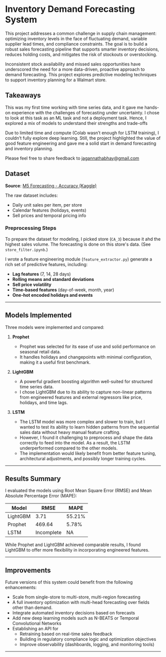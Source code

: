 # Inventory Demand Forecasting System

This project addresses a common challenge in supply chain management: optimizing inventory levels in the face of fluctuating demand, variable supplier lead times, and compliance constraints. The goal is to build a robust sales forecasting pipeline that supports smarter inventory decisions, reduces holding costs, and mitigates the risk of stockouts or overstocking.

Inconsistent stock availability and missed sales opportunities 
have underscored the need for a more data-driven, proactive approach to demand forecasting. This project explores predictive modeling techniques to support inventory planning for a Walmart store.

## Takeaways

This was my first time working with time series data, and it gave me hands-on experience with the challenges of forecasting under uncertainty. I chose to look at this task as an ML task and not a deployment task. Hence, I explored a mix of models to understand their strengths and trade-offs

Due to limited time and compute (Colab wasn’t enough for LSTM training), I couldn’t fully explore deep learning. Still, the project highlighted the value of good feature engineering and gave me a solid start in demand forecasting and inventory planning.

Please feel free to share feedback to [jagannathabhay@gmail.com](mailto:jagannathabhay@gmail.com)

## Dataset

**Source**: [M5 Forecasting - Accuracy (Kaggle)](https://www.kaggle.com/competitions/m5-forecasting-accuracy/data)

The raw dataset includes:

* Daily unit sales per item, per store
* Calendar features (holidays, events)
* Sell prices and temporal pricing info

### Preprocessing Steps

To prepare the dataset for modeling, I picked store (`CA_3`) because it ahd the highest sales volume. The forecasting is done on this store's data. (See `store_filter.ipynb`.)

I wrote a feature engineering module (`feature_extractor.py`) generate a rich set of predictive features, including:

* **Lag features** (7, 14, 28 days)
* **Rolling means and standard deviations**
* **Sell price volatility**
* **Time-based features** (day-of-week, month, year)
* **One-hot encoded holidays and events**

---
## Models Implemented

Three models were implemented and compared:

1. **Prophet**

   * Prophet was selected for its ease of use and solid performance on seasonal retail data.
   * It handles holidays and changepoints with minimal configuration, making it a useful first benchmark.

2. **LightGBM**

   * A powerful gradient boosting algorithm well-suited for structured time series data.
   * I chose LightGBM due to its ability to capture non-linear patterns from engineered features and external regressors like price, holidays, and time lags.

3. **LSTM**
   * The LSTM model was more complex and slower to train, but I wanted to test its ability to learn hidden patterns from the sequential sales data without heavy manual feature crafting.
   * However, I found it challenging to preprocess and shape the data correctly to feed into the model. As a result, the LSTM underperformed compared to the other models.
   * The implementation would likely benefit from better feature tuning, architectural adjustments, and possibly longer training cycles.

---

## Results Summary

I evaluated the models using Root Mean Square Error (RMSE) and Mean Absolute Percentage Error (MAPE):

| Model    | RMSE                      | MAPE   |
| -------- | ------------------------- | ------ |
| LightGBM | 3.71                      | 55.21% |
| Prophet  | 469.64                    | 5.78% |
| LSTM     | Incomplete |  NA      |


While Prophet and LightGBM achieved comparable results, I found LightGBM to offer more flexibility in incorporating engineered features. 

---

## Improvements


Future versions of this system could benefit from the following enhancements:

* Scale from single-store to multi-store, multi-region forecasting
* A full inventory optimization with multi-head forecasting over fields other than demand.
* Integrate automated inventory decisions based on forecasts
* Add new  deep learning models such  as N-BEATS or Temporal Convolutional Networks
* Establishing an API for 
   * Retraining based on real-time sales feedback
   * Building in regulatory compliance logic and optimization objectives
   * Improve observability (dashboards, logging, and monitoring tools)
---

